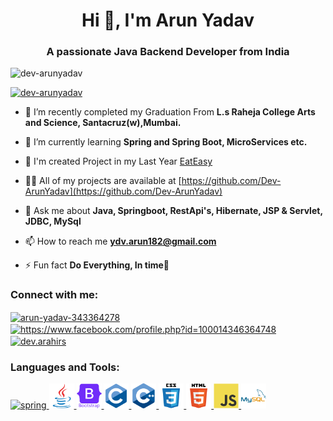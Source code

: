 <h1 align="center">Hi 👋, I'm Arun Yadav</h1>
<h3 align="center">A passionate Java Backend Developer  from India</h3>

<p align="left"> <img src="https://komarev.com/ghpvc/?username=dev-arunyadav&label=Profile%20views&color=0e75b6&style=flat" alt="dev-arunyadav" /> </p>

<p align="left"> <a href="https://github.com/ryo-ma/github-profile-trophy"><img src="https://github-profile-trophy.vercel.app/?username=dev-arunyadav" alt="dev-arunyadav" /></a> </p>

- 🔭 I’m recently completed my Graduation From **L.s Raheja College Arts and Science, Santacruz(w),Mumbai.**

- 🌱 I’m currently learning **Spring and Spring Boot, MicroServices etc.**

- 👯 I'm created Project in my Last Year [EatEasy](https://github.com/Dev-ArunYadav/Eateasy)

- 👨‍💻 All of my projects are available at [https://github.com/Dev-ArunYadav](https://github.com/Dev-ArunYadav)

- 💬 Ask me about **Java, Springboot, RestApi's, Hibernate, JSP & Servlet, JDBC, MySql**

- 📫 How to reach me **ydv.arun182@gmail.com**

- ⚡ Fun fact **Do Everything, In time🤌**

<h3 align="left">Connect with me:</h3>
<p align="left">
<a href="https://linkedin.com/in/arun-yadav-343364278" target="blank"><img align="center" src="https://raw.githubusercontent.com/rahuldkjain/github-profile-readme-generator/master/src/images/icons/Social/linked-in-alt.svg" alt="arun-yadav-343364278" height="30" width="40" /></a>
<a href="https://fb.com/https://www.facebook.com/profile.php?id=100014346364748" target="blank"><img align="center" src="https://raw.githubusercontent.com/rahuldkjain/github-profile-readme-generator/master/src/images/icons/Social/facebook.svg" alt="https://www.facebook.com/profile.php?id=100014346364748" height="30" width="40" /></a>
<a href="https://instagram.com/dev.arahirs" target="blank"><img align="center" src="https://raw.githubusercontent.com/rahuldkjain/github-profile-readme-generator/master/src/images/icons/Social/instagram.svg" alt="dev.arahirs" height="30" width="40" /></a>
</p>

<h3 align="left">Languages and Tools:</h3>
<p align="left"> 
  <a href="https://spring.io/" target="_blank" rel="noreferrer"> <img src="https://www.vectorlogo.zone/logos/springio/springio-icon.svg" alt="spring" width="40" height="40"/> </a>
  <a href="https://www.java.com" target="_blank" rel="noreferrer"> <img src="https://raw.githubusercontent.com/devicons/devicon/master/icons/java/java-original.svg" alt="java" width="40"   height="40"/> </a>
  <a href="https://getbootstrap.com" target="_blank" rel="noreferrer"> <img src="https://raw.githubusercontent.com/devicons/devicon/master/icons/bootstrap/bootstrap-plain-wordmark.svg"     alt="bootstrap" width="40" height="40"/> </a> 
  <a href="https://www.cprogramming.com/" target="_blank" rel="noreferrer"> <img src="https://raw.githubusercontent.com/devicons/devicon/master/icons/c/c-original.svg" alt="c" width="40"   height="40"/> </a> 
  <a href="https://www.w3schools.com/cpp/" target="_blank" rel="noreferrer"> <img src="https://raw.githubusercontent.com/devicons/devicon/master/icons/cplusplus/cplusplus-original.svg"     alt="cplusplus" width="40" height="40"/> </a> 
  <a href="https://www.w3schools.com/css/" target="_blank" rel="noreferrer"> <img src="https://raw.githubusercontent.com/devicons/devicon/master/icons/css3/css3-original-wordmark.svg"      alt="css3" width="40" height="40"/> </a> 
  <a href="https://www.w3.org/html/" target="_blank" rel="noreferrer"> <img src="https://raw.githubusercontent.com/devicons/devicon/master/icons/html5/html5-original-wordmark.svg"          alt="html5" width="40" height="40"/> </a> 
  <a href="https://developer.mozilla.org/en-US/docs/Web/JavaScript" target="_blank" rel="noreferrer"> <img 
  src="https://raw.githubusercontent.com/devicons/devicon/master/icons/javascript/javascript-original.svg" alt="javascript" width="40" height="40"/> </a> 
  <a href="https://www.mysql.com/" target="_blank" rel="noreferrer"> <img src="https://raw.githubusercontent.com/devicons/devicon/master/icons/mysql/mysql-original-wordmark.svg"             alt="mysql" width="40" height="40"/> </a> 
</p>
